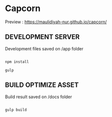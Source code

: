 # Capcorn

Preview : https://maulidiyah-nur.github.io/capcorn/

## DEVELOPMENT SERVER

Development files saved on /app folder

```

npm install

gulp

```

## BUILD OPTIMIZE ASSET

Build result saved on /docs folder

```

gulp build

```